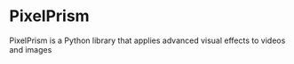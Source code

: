 # PixelPrism
PixelPrism is a Python library that applies advanced visual effects to videos and images
